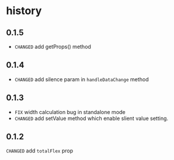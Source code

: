 # history

## 0.1.5

* `CHANGED` add getProps() method

## 0.1.4

* `CHANGED` add silence param in `handleDataChange` method

## 0.1.3

* `FIX` width calculation bug in standalone mode
* `CHANGED` add setValue method which enable slient value setting.

## 0.1.2

`CHANGED` add `totalFlex` prop 